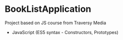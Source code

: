 # BookListApplication

Project based on JS course from Traversy Media
- JavaScript (ES5 syntax - Constructors, Prototypes)
